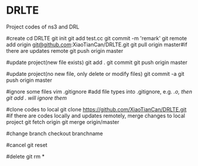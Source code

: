 # DRLTE
Project codes of ns3 and DRL

#create
cd DRLTE
git init
git add test.cc
git commit -m 'remark'
git remote add origin git@github.com:XiaoTianCan/DRLTE.git
git pull origin master#if there are updates remote
git push origin master

#update project(new file exists)
git add .
git commit
git push origin master

#update project(no new file, only delete or modify files)
git commit -a
git push origin master

#ignore some files
vim .gitignore #add file types into .gitignore, e.g. *.o, then git add . will ignore them*

#clone codes to local
git clone https://github.com/XiaoTianCan/DRLTE.git
#if there are codes locally and updates remotely, merge changes to local project
git fetch origin
git merge origin/master

#change branch
checkout branchname

#cancel
git reset

#delete
git rm *
